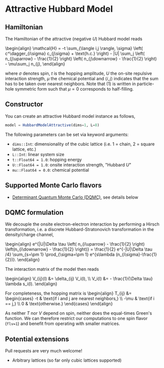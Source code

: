 # Attractive Hubbard Model

## Hamiltonian
The Hamiltonian of the attractive (negative $U$) Hubbard model reads

\begin{align}
\mathcal{H} = -t \sum_{\langle i,j \rangle, \sigma} \left( c^\dagger_{i\sigma} c_{j\sigma} + \text{h.c.} \right) - |U| \sum_j \left( n_{j\uparrow} - \frac{1}{2} \right) \left( n_{j\downarrow} - \frac{1}{2} \right) - \mu\sum_j n_{j},
\end{align}

where $\sigma$ denotes spin, $t$ is the hopping amplitude, $U$ the on-site repulsive interaction strength, $\mu$ the chemical potential and $\langle i, j \rangle$ indicates that the sum has to be taken over nearest neighbors. Note that (1) is written in particle-hole symmetric form such that $\mu = 0$ corresponds to half-filling.

## Constructor
You can create an attractive Hubbard model instance as follows,
```julia
model = HubbardModelAttractive(dims=1, L=8)
```

The following parameters can be set via keyword arguments:

* `dims::Int`: dimensionality of the cubic lattice (i.e. 1 = chain, 2 = square lattice, etc.)
* `L::Int`: linear system size
* `t::Float64 = 1.0`: hopping energy
* `U::Float64 = 1.0`: onsite interaction strength, "Hubbard $U$"
* `mu::Float64 = 0.0`: chemical potential

## Supported Monte Carlo flavors

 * [Determinant Quantum Monte Carlo (DQMC)](@ref), see details below

## DQMC formulation

We decouple the onsite electron-electron interaction by performing a Hirsch transformation, i.e. a discrete Hubbard-Stratonovich transformation in the density/charge channel,

\begin{align}
e^{|U|\Delta \tau \left( n_{i\uparrow} - \frac{1}{2} \right) \left(n_{i\downarrow} - \frac{1}{2} \right)} = \frac{1}{2} e^{-|U|\Delta \tau /4} \sum_{s=\pm 1} \prod_{\sigma=\pm 1} e^{s\lambda (n_{i\sigma}-\frac{1}{2})}.
\end{align}

The interaction matrix of the model then reads

\begin{align}
V_{ij}(l) &= \delta_{ij} V_i(l), \\\\
V_i(l) &= - \frac{1}{\Delta \tau} \lambda s_i(l).
\end{align}

For completeness, the hopping matrix is
\begin{align}
T_{ij} &= \begin{cases} -t & \text{if i and j are nearest neighbors,} \\\\
-\mu & \text{if i == j,} \\\\
0 & \text{otherwise.} \end{cases}
\end{align}

As neither $T$ nor $V$ depend on spin, neither does the equal-times Green's function. We can therefore restrict our computations to one spin flavor (`flv=1`) and benefit from operating with smaller matrices.

## Potential extensions

Pull requests are very much welcome!

* Arbitrary lattices (so far only cubic lattices supported)